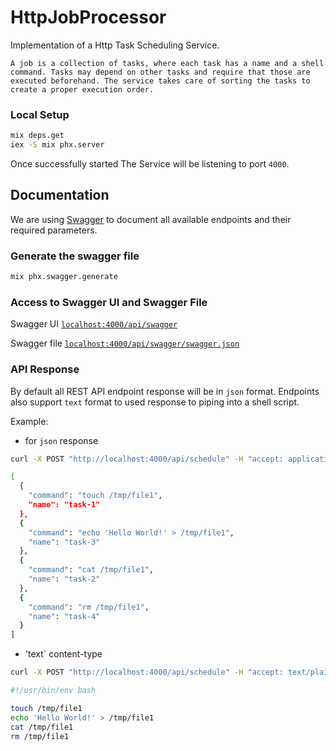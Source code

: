# HttpJobProcessor

Implementation of a Http Task Scheduling Service. 

```text 
A job is a collection of tasks, where each task has a name and a shell command. Tasks may depend on other tasks and require that those are executed beforehand. The service takes care of sorting the tasks to create a proper execution order.
```

### Local Setup
```bash
mix deps.get
iex -S mix phx.server
```

Once successfully started The Service will be listening to port `4000`.

## Documentation

We are using [Swagger](https://swagger.io/docs/specification/about/) to document all available endpoints and their required parameters.

### Generate the swagger file

```bash
mix phx.swagger.generate
```

### Access to Swagger UI and Swagger File

Swagger UI [`localhost:4000/api/swagger`](http://localhost:4000/api/swagger)

Swagger file [`localhost:4000/api/swagger/swagger.json`](http://localhost:4000/api/swagger/swagger.json)

### API Response

By default all REST API endpoint response will be in `json` format. Endpoints also support `text` format to used response to piping into a shell script.  

Example:

- for `json` response
```bash 
curl -X POST "http://localhost:4000/api/schedule" -H "accept: application/json" -H "content-type: application/json" -d "{ \"tasks\": [ { \"command\": \"touch /tmp/file1\", \"name\": \"task-1\" }, { \"command\": \"cat /tmp/file1\", \"name\": \"task-2\", \"requires\": [ \"task-3\" ] }, { \"command\": \"echo 'Hello World!' > /tmp/file1\", \"name\": \"task-3\", \"requires\": [ \"task-1\" ] }, { \"command\": \"rm /tmp/file1\", \"name\": \"task-4\", \"requires\": [ \"task-2\", \"task-3\" ] } ]}"
```

```bash 
[
  {
    "command": "touch /tmp/file1",
    "name": "task-1"
  },
  {
    "command": "echo 'Hello World!' > /tmp/file1",
    "name": "task-3"
  },
  {
    "command": "cat /tmp/file1",
    "name": "task-2"
  },
  {
    "command": "rm /tmp/file1",
    "name": "task-4"
  }
]
```

- 'text` content-type

```bash
curl -X POST "http://localhost:4000/api/schedule" -H "accept: text/plain" -H "content-type: application/json" -d "{ \"tasks\": [ { \"command\": \"touch /tmp/file1\", \"name\": \"task-1\" }, { \"command\": \"cat /tmp/file1\", \"name\": \"task-2\", \"requires\": [ \"task-3\" ] }, { \"command\": \"echo 'Hello World!' > /tmp/file1\", \"name\": \"task-3\", \"requires\": [ \"task-1\" ] }, { \"command\": \"rm /tmp/file1\", \"name\": \"task-4\", \"requires\": [ \"task-2\", \"task-3\" ] } ]}"
```

```bash
#!/usr/bin/env bash

touch /tmp/file1
echo 'Hello World!' > /tmp/file1
cat /tmp/file1
rm /tmp/file1
```  
